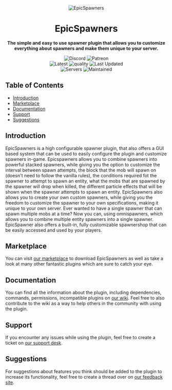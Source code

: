 <p align="center">
<img src="https://proxy.songoda.com/200/https://cdn2.songoda.com/products/epicspawners/5vteSKAGiFo6ElBhkFqUuKO13ggH28GDO3tundgK.png" alt="EpicSpawners" />
</p>
<h1 align="center">EpicSpawners</h1>

<p align="center">
  <b>The simple and easy to use spawner plugin that allows you to customize everything about spawners and make them unique to your server.</b>

<p align="center">
<img alt="Discord" src="https://img.shields.io/discord/293212540723396608?color=7289DA&label=Discord&logo=discord&logoColor=7289DA&link=https://discord.gg/songoda"> <img alt="Patreon" src="https://img.shields.io/badge/-Support_on_Patreon-F96854.svg?logo=patreon&style=flat&logoColor=white&link=https://wwww.patreon.com/songoda">  <br/> <img alt="Latest" src="https://img.shields.io/badge/-ver_6.4.5-4078C0.svg?logo=github&style=flat&logoColor=white&color=blue&label=Latest&labelColor=black"> <img alt="quality" src="https://img.shields.io/codacy/grade/1538be190da6406aa6a2bc711b2478a2"> <img alt="Last Updated" src="https://img.shields.io/github/last-commit/songoda/EpicSpawners"> <br/> <img alt="Servers" src="https://img.shields.io/bstats/servers/4181"> <img alt="Maintained" src="https://img.shields.io/maintenance/yes/2020"> 

<br />

## Table of Contents 

*  [Introduction](#introduction)
*  [Marketplace](#marketplace)
*  [Documentation](#documentation)
*  [Support](#support)
*  [Suggestions](#suggestions)

## Introduction
EpicSpawners is a high configurable spawner plugin, that also offers a GUI based system that can be used to easily configure the plugin and customize spawners in-game. Epicspawners allows you to combine spawners into powerful stacked spawners, while giving you the option to customize the interval between spawn attempts, the block that the mob will spawn on (doesn't need to follow the vanilla rules), the conditions required fot the spawner to attempt to spawn an entity, what the mobs that are spawned by the spawner will drop when killed, the different particle effects that will be shown when the spawner attempts to spawn an entity. EpicSpawners also allows you to create your own custom spawners, while giving you the freedom to customize the spawner to your own specifications, making it unique to your own server. Ever wanted to have a single spawner that can spawn multiple mobs at a time? Now you can, using omnispawners, which allows you to combine multiple entity spawners into a single spawner. EpicSpawner also offers a built-in, fully customizable spawnershop that can be easily accessed and used by your players. 

## Marketplace
You can visit [our marketplace](https://songoda.com/marketplace/product/epicspawners-the-ultimate-spawner-plugin.13) to download EpicSpawners as well as take a look at many other fantastic plugins which are sure to catch your eye.

## Documentation
You can find all the information about the plugin, including dependencies, commands, permissions, incompatible plugins on [our wiki](https://wiki.songoda.com/Epic_Spawners). Feel free to also contribute to the wiki as a way to help others in the community with using the plugin.
  
## Support
If you encounter any issues while using the plugin, feel free to create a ticket on [our support desk](https://support.songoda.com).

## Suggestions
For suggestions about features you think should be added to the plugin to increase its functionality, feel free to create a thread over on [our feedback site](https://feedback.songoda.com).
